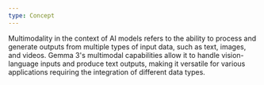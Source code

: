```yaml
---
type: Concept
---
```


Multimodality in the context of AI models refers to the ability to process and generate outputs from multiple types of input data, such as text, images, and videos. Gemma 3's multimodal capabilities allow it to handle vision-language inputs and produce text outputs, making it versatile for various applications requiring the integration of different data types.